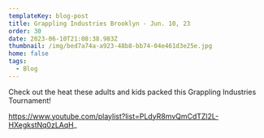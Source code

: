 ```yaml
---
templateKey: blog-post
title: Grappling Industries Brooklyn - Jun. 10, 23
order: 30
date: 2023-06-10T21:08:38.983Z
thumbnail: /img/bed7a74a-a923-48b8-bb74-04e461d3e25e.jpg
home: false
tags:
  - Blog
---
```

C﻿heck out the heat these adults and kids packed this Grappling Industries Tournament!

https://www.youtube.com/playlist?list=PLdyR8mvQmCdTZl2L-HXegkstNq0zLAqH_